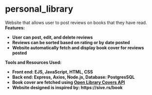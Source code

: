 # personal_library
Website that allows user to post reviews on books that they have read.<br> 
<strong>Features: <strong>
<ul> 
  <li> User can post, edit, and delete reviews </li> 
  <li> Reviews can be sorted based on rating or by date posted</li>
  <li> Website automatically fetch and display book cover for reviews posted</li>
</ul>
<strong>Tools and Resources Used: </strong>
<ul>
  <li>Front end: EJS, JavaScript, HTML, CSS</li>
  <li>Back end: Express, Axios, Node.js, Database: PostgresSQL</li>
  <li>Book cover are fetched using <a href="https://openlibrary.org/dev/docs/api/covers">Open Library Covers API</a></li>
  <li>Website designed is inspired by: https://sive.rs/book</li>
</ul>

